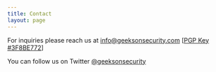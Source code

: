 ```yaml
---
title: Contact
layout: page
---
```


For inquiries please reach us at <a href="mailto:info@geeksonsecurity.com">info@geeksonsecurity.com</a> [<a href="/3F8BE772.asc">PGP Key #3F8BE772</a>]

You can follow us on Twitter <a href="https://twitter.com/geeksonsecurity">@geeksonsecurity</a>
